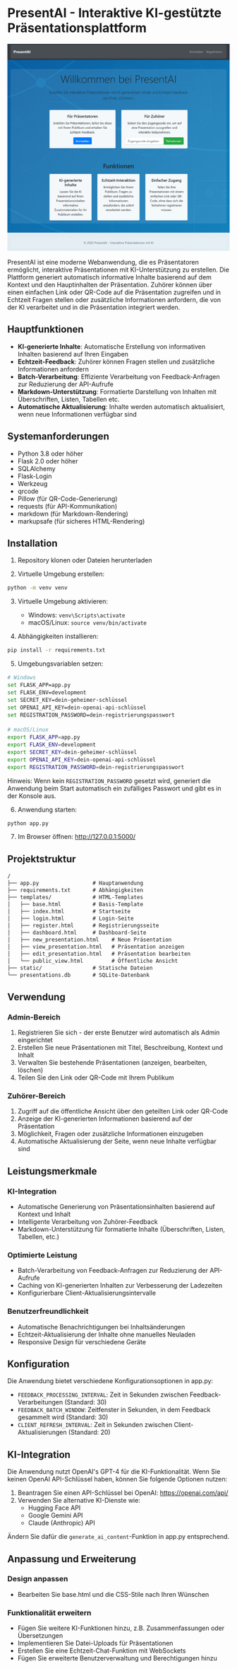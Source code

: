 # PresentAI - Interaktive KI-gestützte Präsentationsplattform

![logo](screen.png)

PresentAI ist eine moderne Webanwendung, die es Präsentatoren ermöglicht, interaktive Präsentationen mit KI-Unterstützung zu erstellen. Die Plattform generiert automatisch informative Inhalte basierend auf dem Kontext und den Hauptinhalten der Präsentation. Zuhörer können über einen einfachen Link oder QR-Code auf die Präsentation zugreifen und in Echtzeit Fragen stellen oder zusätzliche Informationen anfordern, die von der KI verarbeitet und in die Präsentation integriert werden.

## Hauptfunktionen

- **KI-generierte Inhalte**: Automatische Erstellung von informativen Inhalten basierend auf Ihren Eingaben
- **Echtzeit-Feedback**: Zuhörer können Fragen stellen und zusätzliche Informationen anfordern
- **Batch-Verarbeitung**: Effiziente Verarbeitung von Feedback-Anfragen zur Reduzierung der API-Aufrufe
- **Markdown-Unterstützung**: Formatierte Darstellung von Inhalten mit Überschriften, Listen, Tabellen etc.
- **Automatische Aktualisierung**: Inhalte werden automatisch aktualisiert, wenn neue Informationen verfügbar sind

## Systemanforderungen
- Python 3.8 oder höher
- Flask 2.0 oder höher
- SQLAlchemy
- Flask-Login
- Werkzeug
- qrcode
- Pillow (für QR-Code-Generierung)
- requests (für API-Kommunikation)
- markdown (für Markdown-Rendering)
- markupsafe (für sicheres HTML-Rendering)

## Installation

1. Repository klonen oder Dateien herunterladen

2. Virtuelle Umgebung erstellen:
```bash
python -m venv venv
```

3. Virtuelle Umgebung aktivieren:
   - Windows: `venv\Scripts\activate`
   - macOS/Linux: `source venv/bin/activate`

4. Abhängigkeiten installieren:
```bash
pip install -r requirements.txt
```

5. Umgebungsvariablen setzen:
```bash
# Windows
set FLASK_APP=app.py
set FLASK_ENV=development
set SECRET_KEY=dein-geheimer-schlüssel
set OPENAI_API_KEY=dein-openai-api-schlüssel
set REGISTRATION_PASSWORD=dein-registrierungspasswort

# macOS/Linux
export FLASK_APP=app.py
export FLASK_ENV=development
export SECRET_KEY=dein-geheimer-schlüssel
export OPENAI_API_KEY=dein-openai-api-schlüssel
export REGISTRATION_PASSWORD=dein-registrierungspasswort
```

Hinweis: Wenn kein `REGISTRATION_PASSWORD` gesetzt wird, generiert die Anwendung beim Start automatisch ein zufälliges Passwort und gibt es in der Konsole aus.

6. Anwendung starten:
```bash
python app.py
```

7. Im Browser öffnen: http://127.0.0.1:5000/

## Projektstruktur

```
/
├── app.py                 # Hauptanwendung
├── requirements.txt       # Abhängigkeiten
├── templates/             # HTML-Templates
│   ├── base.html          # Basis-Template
│   ├── index.html         # Startseite
│   ├── login.html         # Login-Seite
│   ├── register.html      # Registrierungsseite
│   ├── dashboard.html     # Dashboard-Seite
│   ├── new_presentation.html    # Neue Präsentation
│   ├── view_presentation.html   # Präsentation anzeigen
│   ├── edit_presentation.html   # Präsentation bearbeiten
│   └── public_view.html         # Öffentliche Ansicht
├── static/                # Statische Dateien
└── presentations.db       # SQLite-Datenbank
```

## Verwendung

### Admin-Bereich
1. Registrieren Sie sich - der erste Benutzer wird automatisch als Admin eingerichtet
2. Erstellen Sie neue Präsentationen mit Titel, Beschreibung, Kontext und Inhalt
3. Verwalten Sie bestehende Präsentationen (anzeigen, bearbeiten, löschen)
4. Teilen Sie den Link oder QR-Code mit Ihrem Publikum

### Zuhörer-Bereich
1. Zugriff auf die öffentliche Ansicht über den geteilten Link oder QR-Code
2. Anzeige der KI-generierten Informationen basierend auf der Präsentation
3. Möglichkeit, Fragen oder zusätzliche Informationen einzugeben
4. Automatische Aktualisierung der Seite, wenn neue Inhalte verfügbar sind

## Leistungsmerkmale

### KI-Integration
- Automatische Generierung von Präsentationsinhalten basierend auf Kontext und Inhalt
- Intelligente Verarbeitung von Zuhörer-Feedback
- Markdown-Unterstützung für formatierte Inhalte (Überschriften, Listen, Tabellen, etc.)

### Optimierte Leistung
- Batch-Verarbeitung von Feedback-Anfragen zur Reduzierung der API-Aufrufe
- Caching von KI-generierten Inhalten zur Verbesserung der Ladezeiten
- Konfigurierbare Client-Aktualisierungsintervalle

### Benutzerfreundlichkeit
- Automatische Benachrichtigungen bei Inhaltsänderungen
- Echtzeit-Aktualisierung der Inhalte ohne manuelles Neuladen
- Responsive Design für verschiedene Geräte

## Konfiguration

Die Anwendung bietet verschiedene Konfigurationsoptionen in app.py:

- `FEEDBACK_PROCESSING_INTERVAL`: Zeit in Sekunden zwischen Feedback-Verarbeitungen (Standard: 30)
- `FEEDBACK_BATCH_WINDOW`: Zeitfenster in Sekunden, in dem Feedback gesammelt wird (Standard: 30)
- `CLIENT_REFRESH_INTERVAL`: Zeit in Sekunden zwischen Client-Aktualisierungen (Standard: 20)

## KI-Integration

Die Anwendung nutzt OpenAI's GPT-4 für die KI-Funktionalität. Wenn Sie keinen OpenAI API-Schlüssel haben, können Sie folgende Optionen nutzen:

1. Beantragen Sie einen API-Schlüssel bei OpenAI: https://openai.com/api/
2. Verwenden Sie alternative KI-Dienste wie:
   - Hugging Face API
   - Google Gemini API
   - Claude (Anthropic) API

Ändern Sie dafür die `generate_ai_content`-Funktion in app.py entsprechend.

## Anpassung und Erweiterung

### Design anpassen
- Bearbeiten Sie base.html und die CSS-Stile nach Ihren Wünschen

### Funktionalität erweitern
- Fügen Sie weitere KI-Funktionen hinzu, z.B. Zusammenfassungen oder Übersetzungen
- Implementieren Sie Datei-Uploads für Präsentationen
- Erstellen Sie eine Echtzeit-Chat-Funktion mit WebSockets
- Fügen Sie erweiterte Benutzerverwaltung und Berechtigungen hinzu
